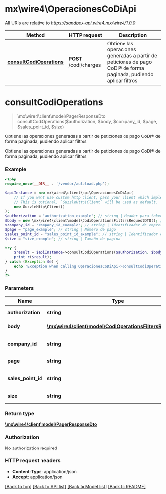 # mx\wire4\OperacionesCoDiApi

All URIs are relative to *https://sandbox-api.wire4.mx/wire4/1.0.0*

Method | HTTP request | Description
------------- | ------------- | -------------
[**consultCodiOperations**](OperacionesCoDiApi.md#consultcodioperations) | **POST** /codi/charges | Obtiene las operaciones generadas a partir de peticiones de pago CoDi® de forma paginada, pudiendo aplicar filtros

# **consultCodiOperations**
> \mx\wire4\client\model\PagerResponseDto consultCodiOperations($authorization, $body, $company_id, $page, $sales_point_id, $size)

Obtiene las operaciones generadas a partir de peticiones de pago CoDi® de forma paginada, pudiendo aplicar filtros

Obtiene las operaciones generadas a partir de peticiones de pago CoDi® de forma paginada, pudiendo aplicar filtros

### Example
```php
<?php
require_once(__DIR__ . '/vendor/autoload.php');

$apiInstance = new mx\wire4\client\api\OperacionesCoDiApi(
    // If you want use custom http client, pass your client which implements `GuzzleHttp\ClientInterface`.
    // This is optional, `GuzzleHttp\Client` will be used as default.
    new GuzzleHttp\Client()
);
$authorization = "authorization_example"; // string | Header para token
$body = new \mx\wire4\client\model\CodiOperationsFiltersRequestDTO(); // \mx\wire4\client\model\CodiOperationsFiltersRequestDTO | Filtros de busqueda
$company_id = "company_id_example"; // string | Identificador de empresa CoDi
$page = "page_example"; // string | Número de pago
$sales_point_id = "sales_point_id_example"; // string | Identificador del punto de venta
$size = "size_example"; // string | Tamaño de pagina

try {
    $result = $apiInstance->consultCodiOperations($authorization, $body, $company_id, $page, $sales_point_id, $size);
    print_r($result);
} catch (Exception $e) {
    echo 'Exception when calling OperacionesCoDiApi->consultCodiOperations: ', $e->getMessage(), PHP_EOL;
}
?>
```

### Parameters

Name | Type | Description  | Notes
------------- | ------------- | ------------- | -------------
 **authorization** | **string**| Header para token |
 **body** | [**\mx\wire4\client\model\CodiOperationsFiltersRequestDTO**](../Model/CodiOperationsFiltersRequestDTO.md)| Filtros de busqueda | [optional]
 **company_id** | **string**| Identificador de empresa CoDi | [optional]
 **page** | **string**| Número de pago | [optional]
 **sales_point_id** | **string**| Identificador del punto de venta | [optional]
 **size** | **string**| Tamaño de pagina | [optional]

### Return type

[**\mx\wire4\client\model\PagerResponseDto**](../Model/PagerResponseDto.md)

### Authorization

No authorization required

### HTTP request headers

 - **Content-Type**: application/json
 - **Accept**: application/json

[[Back to top]](#) [[Back to API list]](../../README.md#documentation-for-api-endpoints) [[Back to Model list]](../../README.md#documentation-for-models) [[Back to README]](../../README.md)

